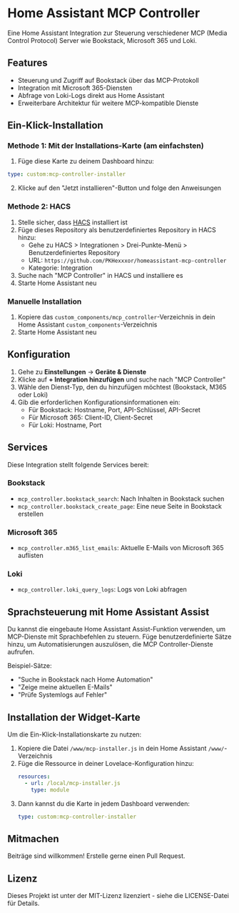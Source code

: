 # Home Assistant MCP Controller

Eine Home Assistant Integration zur Steuerung verschiedener MCP (Media Control Protocol) Server wie Bookstack, Microsoft 365 und Loki.

## Features

- Steuerung und Zugriff auf Bookstack über das MCP-Protokoll
- Integration mit Microsoft 365-Diensten
- Abfrage von Loki-Logs direkt aus Home Assistant
- Erweiterbare Architektur für weitere MCP-kompatible Dienste

## Ein-Klick-Installation

### Methode 1: Mit der Installations-Karte (am einfachsten)

1. Füge diese Karte zu deinem Dashboard hinzu:

```yaml
type: custom:mcp-controller-installer
```

2. Klicke auf den "Jetzt installieren"-Button und folge den Anweisungen

### Methode 2: HACS

1. Stelle sicher, dass [HACS](https://hacs.xyz/) installiert ist
2. Füge dieses Repository als benutzerdefiniertes Repository in HACS hinzu:
   - Gehe zu HACS > Integrationen > Drei-Punkte-Menü > Benutzerdefiniertes Repository
   - URL: `https://github.com/PKHexxxor/homeassistant-mcp-controller`
   - Kategorie: Integration
3. Suche nach "MCP Controller" in HACS und installiere es
4. Starte Home Assistant neu

### Manuelle Installation

1. Kopiere das `custom_components/mcp_controller`-Verzeichnis in dein Home Assistant `custom_components`-Verzeichnis
2. Starte Home Assistant neu

## Konfiguration

1. Gehe zu **Einstellungen** → **Geräte & Dienste**
2. Klicke auf **+ Integration hinzufügen** und suche nach "MCP Controller"
3. Wähle den Dienst-Typ, den du hinzufügen möchtest (Bookstack, M365 oder Loki)
4. Gib die erforderlichen Konfigurationsinformationen ein:
   - Für Bookstack: Hostname, Port, API-Schlüssel, API-Secret
   - Für Microsoft 365: Client-ID, Client-Secret
   - Für Loki: Hostname, Port

## Services

Diese Integration stellt folgende Services bereit:

### Bookstack

- `mcp_controller.bookstack_search`: Nach Inhalten in Bookstack suchen
- `mcp_controller.bookstack_create_page`: Eine neue Seite in Bookstack erstellen

### Microsoft 365

- `mcp_controller.m365_list_emails`: Aktuelle E-Mails von Microsoft 365 auflisten

### Loki

- `mcp_controller.loki_query_logs`: Logs von Loki abfragen

## Sprachsteuerung mit Home Assistant Assist

Du kannst die eingebaute Home Assistant Assist-Funktion verwenden, um MCP-Dienste mit Sprachbefehlen zu steuern. Füge benutzerdefinierte Sätze hinzu, um Automatisierungen auszulösen, die MCP Controller-Dienste aufrufen.

Beispiel-Sätze:

- "Suche in Bookstack nach Home Automation"
- "Zeige meine aktuellen E-Mails"
- "Prüfe Systemlogs auf Fehler"

## Installation der Widget-Karte

Um die Ein-Klick-Installationskarte zu nutzen:

1. Kopiere die Datei `/www/mcp-installer.js` in dein Home Assistant `/www/`-Verzeichnis
2. Füge die Ressource in deiner Lovelace-Konfiguration hinzu:
   ```yaml
   resources:
     - url: /local/mcp-installer.js
       type: module
   ```
3. Dann kannst du die Karte in jedem Dashboard verwenden:
   ```yaml
   type: custom:mcp-controller-installer
   ```

## Mitmachen

Beiträge sind willkommen! Erstelle gerne einen Pull Request.

## Lizenz

Dieses Projekt ist unter der MIT-Lizenz lizenziert - siehe die LICENSE-Datei für Details.